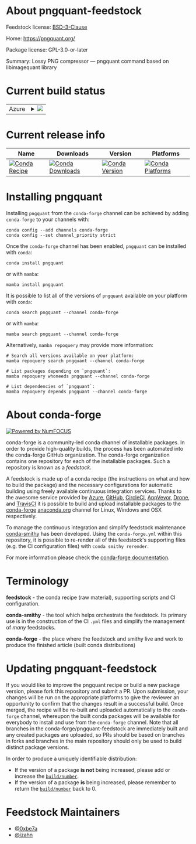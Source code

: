 About pngquant-feedstock
========================

Feedstock license: [BSD-3-Clause](https://github.com/conda-forge/pngquant-feedstock/blob/main/LICENSE.txt)

Home: https://pngquant.org/

Package license: GPL-3.0-or-later

Summary: Lossy PNG compressor — pngquant command based on libimagequant library

Current build status
====================


<table>
    
  <tr>
    <td>Azure</td>
    <td>
      <details>
        <summary>
          <a href="https://dev.azure.com/conda-forge/feedstock-builds/_build/latest?definitionId=12013&branchName=main">
            <img src="https://dev.azure.com/conda-forge/feedstock-builds/_apis/build/status/pngquant-feedstock?branchName=main">
          </a>
        </summary>
        <table>
          <thead><tr><th>Variant</th><th>Status</th></tr></thead>
          <tbody><tr>
              <td>linux_64</td>
              <td>
                <a href="https://dev.azure.com/conda-forge/feedstock-builds/_build/latest?definitionId=12013&branchName=main">
                  <img src="https://dev.azure.com/conda-forge/feedstock-builds/_apis/build/status/pngquant-feedstock?branchName=main&jobName=linux&configuration=linux%20linux_64_" alt="variant">
                </a>
              </td>
            </tr><tr>
              <td>osx_64</td>
              <td>
                <a href="https://dev.azure.com/conda-forge/feedstock-builds/_build/latest?definitionId=12013&branchName=main">
                  <img src="https://dev.azure.com/conda-forge/feedstock-builds/_apis/build/status/pngquant-feedstock?branchName=main&jobName=osx&configuration=osx%20osx_64_" alt="variant">
                </a>
              </td>
            </tr><tr>
              <td>osx_arm64</td>
              <td>
                <a href="https://dev.azure.com/conda-forge/feedstock-builds/_build/latest?definitionId=12013&branchName=main">
                  <img src="https://dev.azure.com/conda-forge/feedstock-builds/_apis/build/status/pngquant-feedstock?branchName=main&jobName=osx&configuration=osx%20osx_arm64_" alt="variant">
                </a>
              </td>
            </tr>
          </tbody>
        </table>
      </details>
    </td>
  </tr>
</table>

Current release info
====================

| Name | Downloads | Version | Platforms |
| --- | --- | --- | --- |
| [![Conda Recipe](https://img.shields.io/badge/recipe-pngquant-green.svg)](https://anaconda.org/conda-forge/pngquant) | [![Conda Downloads](https://img.shields.io/conda/dn/conda-forge/pngquant.svg)](https://anaconda.org/conda-forge/pngquant) | [![Conda Version](https://img.shields.io/conda/vn/conda-forge/pngquant.svg)](https://anaconda.org/conda-forge/pngquant) | [![Conda Platforms](https://img.shields.io/conda/pn/conda-forge/pngquant.svg)](https://anaconda.org/conda-forge/pngquant) |

Installing pngquant
===================

Installing `pngquant` from the `conda-forge` channel can be achieved by adding `conda-forge` to your channels with:

```
conda config --add channels conda-forge
conda config --set channel_priority strict
```

Once the `conda-forge` channel has been enabled, `pngquant` can be installed with `conda`:

```
conda install pngquant
```

or with `mamba`:

```
mamba install pngquant
```

It is possible to list all of the versions of `pngquant` available on your platform with `conda`:

```
conda search pngquant --channel conda-forge
```

or with `mamba`:

```
mamba search pngquant --channel conda-forge
```

Alternatively, `mamba repoquery` may provide more information:

```
# Search all versions available on your platform:
mamba repoquery search pngquant --channel conda-forge

# List packages depending on `pngquant`:
mamba repoquery whoneeds pngquant --channel conda-forge

# List dependencies of `pngquant`:
mamba repoquery depends pngquant --channel conda-forge
```


About conda-forge
=================

[![Powered by
NumFOCUS](https://img.shields.io/badge/powered%20by-NumFOCUS-orange.svg?style=flat&colorA=E1523D&colorB=007D8A)](https://numfocus.org)

conda-forge is a community-led conda channel of installable packages.
In order to provide high-quality builds, the process has been automated into the
conda-forge GitHub organization. The conda-forge organization contains one repository
for each of the installable packages. Such a repository is known as a *feedstock*.

A feedstock is made up of a conda recipe (the instructions on what and how to build
the package) and the necessary configurations for automatic building using freely
available continuous integration services. Thanks to the awesome service provided by
[Azure](https://azure.microsoft.com/en-us/services/devops/), [GitHub](https://github.com/),
[CircleCI](https://circleci.com/), [AppVeyor](https://www.appveyor.com/),
[Drone](https://cloud.drone.io/welcome), and [TravisCI](https://travis-ci.com/)
it is possible to build and upload installable packages to the
[conda-forge](https://anaconda.org/conda-forge) [anaconda.org](https://anaconda.org/)
channel for Linux, Windows and OSX respectively.

To manage the continuous integration and simplify feedstock maintenance
[conda-smithy](https://github.com/conda-forge/conda-smithy) has been developed.
Using the ``conda-forge.yml`` within this repository, it is possible to re-render all of
this feedstock's supporting files (e.g. the CI configuration files) with ``conda smithy rerender``.

For more information please check the [conda-forge documentation](https://conda-forge.org/docs/).

Terminology
===========

**feedstock** - the conda recipe (raw material), supporting scripts and CI configuration.

**conda-smithy** - the tool which helps orchestrate the feedstock.
                   Its primary use is in the construction of the CI ``.yml`` files
                   and simplify the management of *many* feedstocks.

**conda-forge** - the place where the feedstock and smithy live and work to
                  produce the finished article (built conda distributions)


Updating pngquant-feedstock
===========================

If you would like to improve the pngquant recipe or build a new
package version, please fork this repository and submit a PR. Upon submission,
your changes will be run on the appropriate platforms to give the reviewer an
opportunity to confirm that the changes result in a successful build. Once
merged, the recipe will be re-built and uploaded automatically to the
`conda-forge` channel, whereupon the built conda packages will be available for
everybody to install and use from the `conda-forge` channel.
Note that all branches in the conda-forge/pngquant-feedstock are
immediately built and any created packages are uploaded, so PRs should be based
on branches in forks and branches in the main repository should only be used to
build distinct package versions.

In order to produce a uniquely identifiable distribution:
 * If the version of a package **is not** being increased, please add or increase
   the [``build/number``](https://docs.conda.io/projects/conda-build/en/latest/resources/define-metadata.html#build-number-and-string).
 * If the version of a package **is** being increased, please remember to return
   the [``build/number``](https://docs.conda.io/projects/conda-build/en/latest/resources/define-metadata.html#build-number-and-string)
   back to 0.

Feedstock Maintainers
=====================

* [@0xbe7a](https://github.com/0xbe7a/)
* [@izahn](https://github.com/izahn/)


